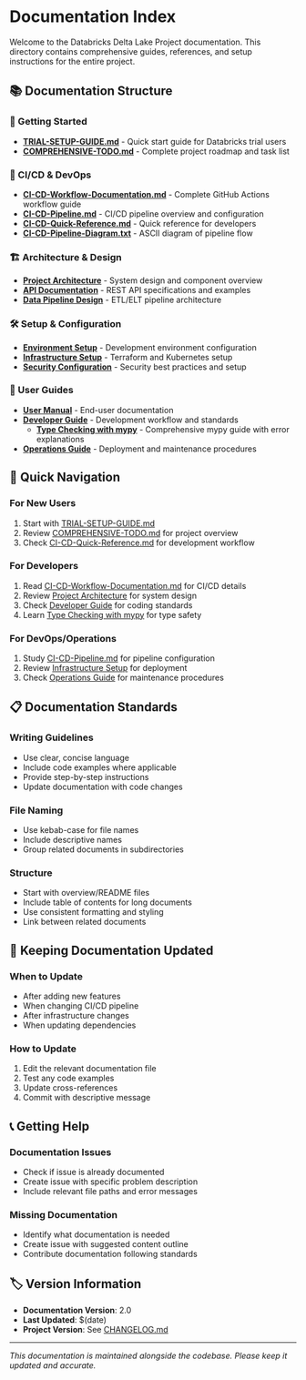 # Documentation Index

Welcome to the Databricks Delta Lake Project documentation. This directory contains comprehensive guides, references, and setup instructions for the entire project.

## 📚 Documentation Structure

### 🚀 Getting Started
- **[TRIAL-SETUP-GUIDE.md](./TRIAL-SETUP-GUIDE.md)** - Quick start guide for Databricks trial users
- **[COMPREHENSIVE-TODO.md](./COMPREHENSIVE-TODO.md)** - Complete project roadmap and task list

### 🔄 CI/CD & DevOps
- **[CI-CD-Workflow-Documentation.md](./CI-CD-Workflow-Documentation.md)** - Complete GitHub Actions workflow guide
- **[CI-CD-Pipeline.md](./CI-CD-Pipeline.md)** - CI/CD pipeline overview and configuration
- **[CI-CD-Quick-Reference.md](./CI-CD-Quick-Reference.md)** - Quick reference for developers
- **[CI-CD-Pipeline-Diagram.txt](./CI-CD-Pipeline-Diagram.txt)** - ASCII diagram of pipeline flow

### 🏗️ Architecture & Design
- **[Project Architecture](./architecture/)** - System design and component overview
- **[API Documentation](./api/)** - REST API specifications and examples
- **[Data Pipeline Design](./data-pipelines/)** - ETL/ELT pipeline architecture

### 🛠️ Setup & Configuration
- **[Environment Setup](./setup/)** - Development environment configuration
- **[Infrastructure Setup](./infrastructure/)** - Terraform and Kubernetes setup
- **[Security Configuration](./security/)** - Security best practices and setup

### 📖 User Guides
- **[User Manual](./user-guides/)** - End-user documentation
- **[Developer Guide](./developer-guides/)** - Development workflow and standards
  - **[Type Checking with mypy](./developer-guides/type-checking-with-mypy.md)** - Comprehensive mypy guide with error explanations
- **[Operations Guide](./operations/)** - Deployment and maintenance procedures

## 🎯 Quick Navigation

### For New Users
1. Start with [TRIAL-SETUP-GUIDE.md](./TRIAL-SETUP-GUIDE.md)
2. Review [COMPREHENSIVE-TODO.md](./COMPREHENSIVE-TODO.md) for project overview
3. Check [CI-CD-Quick-Reference.md](./CI-CD-Quick-Reference.md) for development workflow

### For Developers
1. Read [CI-CD-Workflow-Documentation.md](./CI-CD-Workflow-Documentation.md) for CI/CD details
2. Review [Project Architecture](./architecture/) for system design
3. Check [Developer Guide](./developer-guides/) for coding standards
4. Learn [Type Checking with mypy](./developer-guides/type-checking-with-mypy.md) for type safety

### For DevOps/Operations
1. Study [CI-CD-Pipeline.md](./CI-CD-Pipeline.md) for pipeline configuration
2. Review [Infrastructure Setup](./infrastructure/) for deployment
3. Check [Operations Guide](./operations/) for maintenance procedures

## 📋 Documentation Standards

### Writing Guidelines
- Use clear, concise language
- Include code examples where applicable
- Provide step-by-step instructions
- Update documentation with code changes

### File Naming
- Use kebab-case for file names
- Include descriptive names
- Group related documents in subdirectories

### Structure
- Start with overview/README files
- Include table of contents for long documents
- Use consistent formatting and styling
- Link between related documents

## 🔄 Keeping Documentation Updated

### When to Update
- After adding new features
- When changing CI/CD pipeline
- After infrastructure changes
- When updating dependencies

### How to Update
1. Edit the relevant documentation file
2. Test any code examples
3. Update cross-references
4. Commit with descriptive message

## 📞 Getting Help

### Documentation Issues
- Check if issue is already documented
- Create issue with specific problem description
- Include relevant file paths and error messages

### Missing Documentation
- Identify what documentation is needed
- Create issue with suggested content outline
- Contribute documentation following standards

## 🏷️ Version Information

- **Documentation Version**: 2.0
- **Last Updated**: $(date)
- **Project Version**: See [CHANGELOG.md](../CHANGELOG.md)

---

*This documentation is maintained alongside the codebase. Please keep it updated and accurate.*
